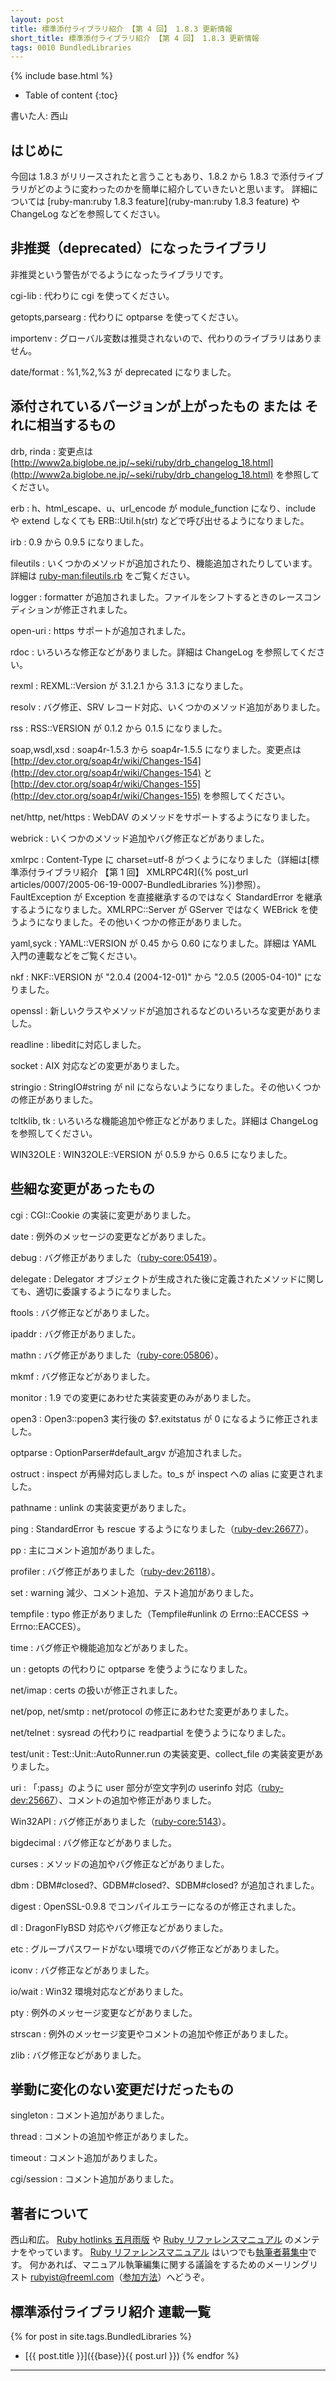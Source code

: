 ```yaml
---
layout: post
title: 標準添付ライブラリ紹介 【第 4 回】 1.8.3 更新情報
short_title: 標準添付ライブラリ紹介 【第 4 回】 1.8.3 更新情報
tags: 0010 BundledLibraries
---
```

{% include base.html %}


* Table of content
{:toc}


書いた人: 西山

## はじめに

今回は 1.8.3 がリリースされたと言うこともあり、1.8.2 から 1.8.3 で添付ライブラリがどのように変わったのかを簡単に紹介していきたいと思います。
詳細については [ruby-man:ruby 1.8.3 feature](ruby-man:ruby 1.8.3 feature) や ChangeLog などを参照してください。

## 非推奨（deprecated）になったライブラリ

非推奨という警告がでるようになったライブラリです。

cgi-lib
:  代わりに cgi を使ってください。

getopts,parsearg
:  代わりに optparse を使ってください。

importenv
:  グローバル変数は推奨されないので、代わりのライブラリはありません。

date/format
:  %1,%2,%3 が deprecated になりました。

## 添付されているバージョンが上がったもの または それに相当するもの

drb, rinda
:  変更点は [http://www2a.biglobe.ne.jp/~seki/ruby/drb_changelog_18.html](http://www2a.biglobe.ne.jp/~seki/ruby/drb_changelog_18.html) を参照してください。

erb
: h、html_escape、u、url_encode が module_function になり、include や extend しなくても ERB::Util.h(str) などで呼び出せるようになりました。

irb
:  0.9 から 0.9.5 になりました。

fileutils
:  いくつかのメソッドが追加されたり、機能追加されたりしています。詳細は [ruby-man:fileutils.rb](ruby-man:fileutils.rb) をご覧ください。

logger
:  formatter が追加されました。ファイルをシフトするときのレースコンディションが修正されました。

open-uri
:  https サポートが追加されました。

rdoc
:  いろいろな修正などがありました。詳細は ChangeLog を参照してください。

rexml
:  REXML::Version が 3.1.2.1 から 3.1.3 になりました。

resolv
:  バグ修正、SRV レコード対応、いくつかのメソッド追加がありました。

rss
:  RSS::VERSION が 0.1.2 から 0.1.5 になりました。

soap,wsdl,xsd
:  soap4r-1.5.3 から soap4r-1.5.5 になりました。変更点は [http://dev.ctor.org/soap4r/wiki/Changes-154](http://dev.ctor.org/soap4r/wiki/Changes-154) と [http://dev.ctor.org/soap4r/wiki/Changes-155](http://dev.ctor.org/soap4r/wiki/Changes-155) を参照してください。

net/http, net/https
:  WebDAV のメソッドをサポートするようになりました。

webrick
:  いくつかのメソッド追加やバグ修正などがありました。

xmlrpc
:  Content-Type に charset=utf-8 がつくようになりました（詳細は[標準添付ライブラリ紹介 【第 1 回】 XMLRPC4R]({% post_url articles/0007/2005-06-19-0007-BundledLibraries %})参照）。FaultException が Exception を直接継承するのではなく StandardError を継承するようになりました。XMLRPC::Server が GServer ではなく WEBrick を使うようになりました。その他いくつかの修正がありました。

yaml,syck
:  YAML::VERSION が 0.45 から 0.60 になりました。詳細は YAML 入門の連載などをご覧ください。

nkf
:  NKF::VERSION が "2.0.4 (2004-12-01)" から "2.0.5 (2005-04-10)" になりました。

openssl
:  新しいクラスやメソッドが追加されるなどのいろいろな変更がありました。

readline
:  libeditに対応しました。

socket
:  AIX 対応などの変更がありました。

stringio
:  StringIO#string が nil にならないようになりました。その他いくつかの修正がありました。

tcltklib, tk
:  いろいろな機能追加や修正などがありました。詳細は ChangeLog を参照してください。

WIN32OLE
:  WIN32OLE::VERSION が 0.5.9 から 0.6.5 になりました。

## 些細な変更があったもの

cgi
:  CGI::Cookie の実装に変更がありました。

date
:  例外のメッセージの変更などがありました。

debug
:  バグ修正がありました（[ruby-core:05419](http://blade.nagaokaut.ac.jp/cgi-bin/scat.rb/ruby/ruby-core/05419)）。

delegate
:  Delegator オブジェクトが生成された後に定義されたメソッドに関しても、適切に委譲するようになりました。

ftools
:  バグ修正などがありました。

ipaddr
:  バグ修正がありました。

mathn
:  バグ修正がありました（[ruby-core:05806](http://blade.nagaokaut.ac.jp/cgi-bin/scat.rb/ruby/ruby-core/05806)）。

mkmf
:  バグ修正などがありました。

monitor
:  1.9 での変更にあわせた実装変更のみがありました。

open3
:  Open3::popen3 実行後の $?.exitstatus が 0 になるように修正されました。

optparse
:  OptionParser#default_argv が追加されました。

ostruct
:  inspect が再帰対応しました。to_s が inspect への alias に変更されました。

pathname
:  unlink の実装変更がありました。

ping
:  StandardError も rescue するようになりました（[ruby-dev:26677](http://blade.nagaokaut.ac.jp/cgi-bin/scat.rb/ruby/ruby-dev/26677)）。

pp
:  主にコメント追加がありました。

profiler
:  バグ修正がありました（[ruby-dev:26118](http://blade.nagaokaut.ac.jp/cgi-bin/scat.rb/ruby/ruby-dev/26118)）。

set
:  warning 減少、コメント追加、テスト追加がありました。

tempfile
:  typo 修正がありました（Tempfile#unlink の Errno::EACCESS -&gt; Errno::EACCES）。

time
:  バグ修正や機能追加などがありました。

un
:  getopts の代わりに optparse を使うようになりました。

net/imap
:  certs の扱いが修正されました。

net/pop, net/smtp
:  net/protocol の修正にあわせた変更がありました。

net/telnet
:  sysread の代わりに readpartial を使うようになりました。

test/unit
:  Test::Unit::AutoRunner.run の実装変更、collect_file の実装変更がありました。

uri
: 「:pass」のように user 部分が空文字列の userinfo 対応（[ruby-dev:25667](http://blade.nagaokaut.ac.jp/cgi-bin/scat.rb/ruby/ruby-dev/25667)）、コメントの追加や修正がありました。

Win32API
:  バグ修正がありました（[ruby-core:5143](http://blade.nagaokaut.ac.jp/cgi-bin/scat.rb/ruby/ruby-core/5143)）。

bigdecimal
:  バグ修正などがありました。

curses
:  メソッドの追加やバグ修正などがありました。

dbm
:  DBM#closed?、GDBM#closed?、SDBM#closed? が追加されました。

digest
:  OpenSSL-0.9.8 でコンパイルエラーになるのが修正されました。

dl
:  DragonFlyBSD 対応やバグ修正などがありました。

etc
:  グループパスワードがない環境でのバグ修正などがありました。

iconv
:  バグ修正などがありました。

io/wait
:  Win32 環境対応などがありました。

pty
:  例外のメッセージ変更などがありました。

strscan
:  例外のメッセージ変更やコメントの追加や修正がありました。

zlib
:  バグ修正などがありました。

## 挙動に変化のない変更だけだったもの

singleton
:  コメント追加がありました。

thread
:  コメントの追加や修正がありました。

timeout
:  コメント追加がありました。

cgi/session
:  コメント追加がありました。

## 著者について

西山和広。
[Ruby hotlinks 五月雨版](http://www.rubyist.net/~kazu/samidare/)
や
[Ruby リファレンスマニュアル](http://www.ruby-lang.org/ja/man/)
のメンテナをやっています。
[Ruby リファレンスマニュアル](http://www.ruby-lang.org/ja/man/)
はいつでも[執筆者募集中](ruby-man:執筆者募集)です。
何かあれば、マニュアル執筆編集に関する議論をするためのメーリングリスト rubyist@freeml.com（[参加方法](http://www.freeml.com/ctrl/html/MLInfoForm/rubyist)）へどうぞ。

## 標準添付ライブラリ紹介 連載一覧

{% for post in site.tags.BundledLibraries %}
  - [{{ post.title }}]({{base}}{{ post.url }})
{% endfor %}

----


